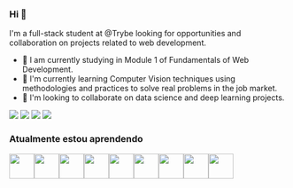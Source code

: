 ### Hi 👋

I'm a full-stack student at @Trybe looking for opportunities and collaboration on projects related to web development.

- 🔭 I am currently studying in Module 1 of Fundamentals of Web Development.
- 🌱 I'm currently learning Computer Vision techniques using methodologies and practices to solve real problems in the job market.
- 🤝 I'm looking to collaborate on data science and deep learning projects.


[<img src="https://img.shields.io/badge/twitter-%231DA1F2.svg?&style=for-the-badge&logo=twitter&logoColor=white" />](https://twitter.com/mthalmeida) [<img src="https://img.shields.io/badge/linkedin-%230077B5.svg?&style=for-the-badge&logo=linkedin&logoColor=white" />](https://www.linkedin.com/in/mthalmeida/) [<img src = "https://img.shields.io/badge/instagram-%23E4405F.svg?&style=for-the-badge&logo=instagram&logoColor=white">](https://www.instagram.com/mthalmeida/) [<img src = "https://img.shields.io/badge/facebook-%231877F2.svg?&style=for-the-badge&logo=facebook&logoColor=white">](https://www.facebook.com/matheusalmeidamobelar)



### Atualmente estou aprendendo      
<img height="45px" align="center" margin="20px" src="https://cdn.jsdelivr.net/gh/devicons/devicon/icons/html5/html5-original-wordmark.svg" /><img height="45px" align="center" margin="20px" src="https://cdn.jsdelivr.net/gh/devicons/devicon/icons/css3/css3-original-wordmark.svg" /><img height="45px" align="center" margin="20px" src="https://cdn.jsdelivr.net/gh/devicons/devicon/icons/eslint/eslint-original-wordmark.svg" /><img height="45px" align="center" margin="20px" src="https://cdn.jsdelivr.net/gh/devicons/devicon/icons/react/react-original-wordmark.svg" /><img height="45px" align="center" margin="20px" src="https://cdn.jsdelivr.net/gh/devicons/devicon/icons/redux/redux-original.svg" /><img height="45px" align="center" margin="20px" src="https://cdn.jsdelivr.net/gh/devicons/devicon/icons/jest/jest-plain.svg" /><img height="45px" align="center" margin="20px" src="https://testing-library.com/img/octopus-128x128.png" /><img height="45px" align="center" margin="20px" src="https://cdn.jsdelivr.net/gh/devicons/devicon/icons/github/github-original-wordmark.svg" /><img height="45px" align="center" margin="20px" src="https://cdn.jsdelivr.net/gh/devicons/devicon/icons/trello/trello-plain-wordmark.svg" />
